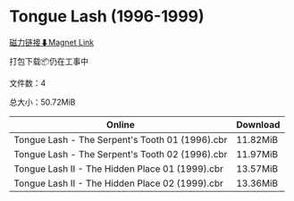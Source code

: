 # Tongue Lash (1996-1999)

[磁力链接⬇Magnet Link](magnet:?xt=urn:btih:745bf335af6304764de731a4bfce00594627c1f6&dn=Tongue%20Lash%20%281996-1999%29)

打包下载📦仍在工事中

文件数：4

总大小：50.72MiB

Online | Download
--- | ---
Tongue Lash - The Serpent's Tooth 01 (1996).cbr | 11.82MiB
Tongue Lash - The Serpent's Tooth 02 (1996).cbr | 11.97MiB
Tongue Lash II - The Hidden Place 01 (1999).cbr | 13.57MiB
Tongue Lash II - The Hidden Place 02 (1999).cbr | 13.36MiB